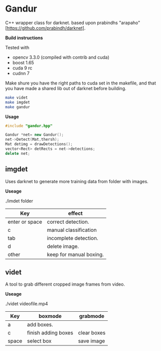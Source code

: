 
# Gandur

C++ wrapper class for darknet.
based upon prabindhs "arapaho" [https://github.com/prabindh/darknet].

**Build instructions**

Tested with
* opencv 3.3.0 (compiled with contrib and cuda)
* boost 1.65
* cuda 9 rc
* cudnn 7  

Make shure you have the right paths to cuda set in the makefile, and that you have made a shared lib out of darknet before building.

```bash
make videt
make imgdet
make gandur
```

**Usage**

```c++
#include "gandur.hpp"

Gandur *net= new Gandur();  
net->Detect(Mat,thersh);  
Mat detimg = drawDetections();  
vector<Rect> detRects = net->detections;  
delete net;
```  


## imgdet

Uses darknet to generate more training data from folder with images. 

**Useage**

./imdet folder

Key | effect 
--- | --- | 
enter or space |	correct detection.
c | manual classification
tab | incomplete detection.
d | delete image.
other | keep for manual boxing. 


## videt

A tool to grab different cropped image frames from video.  

**Useage**

./videt videofile.mp4

Key | boxmode | grabmode
--- | --- | --- | 
a | add boxes. | 
c | finish adding boxes | clear boxes
space | select box | save image
